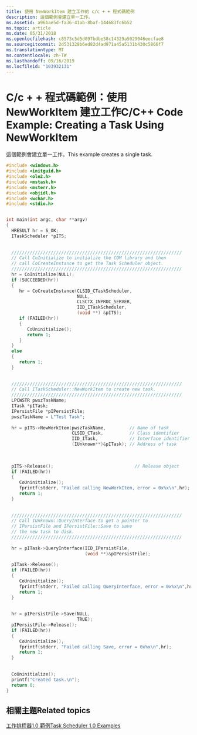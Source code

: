 ```yaml
---
title: 使用 NewWorkItem 建立工作的 c/c + + 程式碼範例
description: 這個範例會建立單一工作。
ms.assetid: a96bae5d-fa36-41ab-8baf-144683fc6b52
ms.topic: article
ms.date: 05/31/2018
ms.openlocfilehash: c8573c5d5d097bdbe58c14329a5029046eecfae8
ms.sourcegitcommit: 2d531328b6ed82d4ad971a45a5131b430c5866f7
ms.translationtype: MT
ms.contentlocale: zh-TW
ms.lasthandoff: 09/16/2019
ms.locfileid: "103932131"
---
```

# <a name="cc-code-example-creating-a-task-using-newworkitem"></a><span data-ttu-id="382a6-103">C/c + + 程式碼範例：使用 NewWorkItem 建立工作</span><span class="sxs-lookup"><span data-stu-id="382a6-103">C/C++ Code Example: Creating a Task Using NewWorkItem</span></span>

<span data-ttu-id="382a6-104">這個範例會建立單一工作。</span><span class="sxs-lookup"><span data-stu-id="382a6-104">This example creates a single task.</span></span>


```C++
#include <windows.h>
#include <initguid.h>
#include <ole2.h>
#include <mstask.h>
#include <msterr.h>
#include <objidl.h>
#include <wchar.h>
#include <stdio.h>


int main(int argc, char **argv)
{
  HRESULT hr = S_OK;
  ITaskScheduler *pITS;
  
  
  /////////////////////////////////////////////////////////////////
  // Call CoInitialize to initialize the COM library and then 
  // call CoCreateInstance to get the Task Scheduler object. 
  /////////////////////////////////////////////////////////////////
  hr = CoInitialize(NULL);
  if (SUCCEEDED(hr))
  {
     hr = CoCreateInstance(CLSID_CTaskScheduler,
                           NULL,
                           CLSCTX_INPROC_SERVER,
                           IID_ITaskScheduler,
                           (void **) &pITS);
     if (FAILED(hr))
     {
        CoUninitialize();
        return 1;
     }
  }
  else
  {
     return 1;
  }
  
  
  /////////////////////////////////////////////////////////////////
  // Call ITaskScheduler::NewWorkItem to create new task.
  /////////////////////////////////////////////////////////////////
  LPCWSTR pwszTaskName;
  ITask *pITask;
  IPersistFile *pIPersistFile;
  pwszTaskName = L"Test Task";
  
  hr = pITS->NewWorkItem(pwszTaskName,         // Name of task
                         CLSID_CTask,          // Class identifier 
                         IID_ITask,            // Interface identifier
                         (IUnknown**)&pITask); // Address of task 
                                                                                                                                                                                            //  interface
  
  
  pITS->Release();                               // Release object
  if (FAILED(hr))
  {
     CoUninitialize();
     fprintf(stderr, "Failed calling NewWorkItem, error = 0x%x\n",hr);
     return 1;
  }
  
  
  /////////////////////////////////////////////////////////////////
  // Call IUnknown::QueryInterface to get a pointer to 
  // IPersistFile and IPersistFile::Save to save 
  // the new task to disk.
  /////////////////////////////////////////////////////////////////
  
  hr = pITask->QueryInterface(IID_IPersistFile,
                              (void **)&pIPersistFile);
  
  pITask->Release();
  if (FAILED(hr))
  {
     CoUninitialize();
     fprintf(stderr, "Failed calling QueryInterface, error = 0x%x\n",hr);
     return 1;
  }
  
  
  hr = pIPersistFile->Save(NULL,
                           TRUE);
  pIPersistFile->Release();
  if (FAILED(hr))
  {
     CoUninitialize();
     fprintf(stderr, "Failed calling Save, error = 0x%x\n",hr);
     return 1;
  }
  
  
  CoUninitialize();
  printf("Created task.\n");
  return 0;
}
```



## <a name="related-topics"></a><span data-ttu-id="382a6-105">相關主題</span><span class="sxs-lookup"><span data-stu-id="382a6-105">Related topics</span></span>

<dl> <dt>

[<span data-ttu-id="382a6-106">工作排程器1.0 範例</span><span class="sxs-lookup"><span data-stu-id="382a6-106">Task Scheduler 1.0 Examples</span></span>](task-scheduler-1-0-examples.md)
</dt> </dl>

 

 




